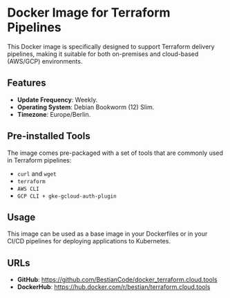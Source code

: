 # Docker Image for Terraform Pipelines

This Docker image is specifically designed to support Terraform delivery pipelines, making it suitable for both on-premises and cloud-based (AWS/GCP) environments.

## Features

- **Update Frequency**: Weekly.
- **Operating System**: Debian Bookworm (12) Slim.
- **Timezone**: Europe/Berlin.

## Pre-installed Tools

The image comes pre-packaged with a set of tools that are commonly used in Terraform pipelines:

- `curl` and `wget`
- `terraform`
- `AWS CLI`
- `GCP CLI + gke-gcloud-auth-plugin`

## Usage

This image can be used as a base image in your Dockerfiles or in your CI/CD pipelines for deploying applications to Kubernetes.

## URLs

- **GitHub**: https://github.com/BestianCode/docker_terraform.cloud.tools
- **DockerHub**: https://hub.docker.com/r/bestian/terraform.cloud.tools
